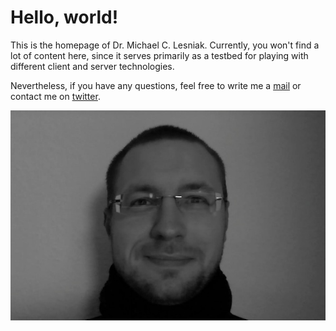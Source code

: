 # Hello, world!

This is the homepage of Dr. Michael C. Lesniak. Currently, you won't  find a lot of content here, since it serves primarily as a testbed for playing with different client and server technologies.

Nevertheless, if you have any questions, feel free to write me a [mail](mailto:mail@mlesniak.com) or contact me on [twitter](http://www.twitter.com/mlesniak).

![Photo of Michael Lesniak](photo.jpg)
